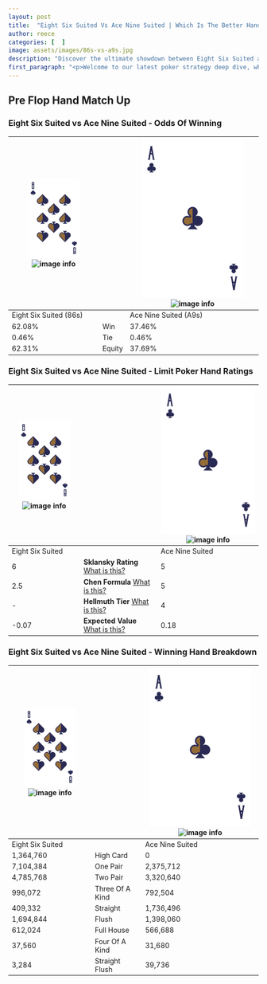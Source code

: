 ```yaml
---
layout: post
title:  "Eight Six Suited Vs Ace Nine Suited | Which Is The Better Hand In Poker? A Complete Guide"
author: reece
categories: [  ]
image: assets/images/86s-vs-a9s.jpg
description: "Discover the ultimate showdown between Eight Six Suited and Ace Nine Suited in poker! Uncover the odds, strategies, and scenarios where one hand triumphs over the other. Get ready to up your poker game with this thrilling analysis."
first_paragraph: "<p>Welcome to our latest poker strategy deep dive, where we're pitting two distinct hands against each other in a high-stakes showdown: Eight Six Suited vs Ace Nine Suited.</p><p>In the dynamic world of poker, every decision counts, and knowing which hand holds the upper hand is key to your success at the table.</p><p>In this article, we'll dissect these two hands, explore the scenarios where one dominates the other, and equip you with the knowledge to make strategic choices that can tip the odds in your favor.</p><p>Get ready to unravel the intriguing dynamics of these poker hands and elevate your game to new heights.</p>"
---
```




[comment]: # (sp0)

## Pre Flop Hand Match Up

<div class="table hand-ratings" markdown="1"> 



### Eight Six Suited vs Ace Nine Suited - Odds Of Winning


    
| ![image info](assets/images/hand1/8.png) ![image info](assets/images/hand1/6s.png) |  | ![image info](assets/images/hand2/A.png) ![image info](assets/images/hand2/9s.png) |
| -------- | -------- | -------- |
| Eight Six Suited (86s) |  | Ace Nine Suited (A9s) |
| 62.08% | Win | 37.46% |
| 0.46% | Tie | 0.46% |
| 62.31% | Equity | 37.69% |




[comment]: # (sp1)



### Eight Six Suited vs Ace Nine Suited - Limit Poker Hand Ratings


    
| ![image info](assets/images/hand1/8.png) ![image info](assets/images/hand1/6s.png) |  | ![image info](assets/images/hand2/A.png) ![image info](assets/images/hand2/9s.png) |
| -------- | -------- | -------- |
| Eight Six Suited |  | Ace Nine Suited |
| 6 | **Sklansky Rating** [What is this?](/sklansky-rating-explained) | 5 |
| 2.5 | **Chen Formula** [What is this?](/chen-formula-explained) | 5 |
| - | **Hellmuth Tier** [What is this?](/Hellmuth-tier-explained) | 4 |
| -0.07 | **Expected Value** [What is this?](/expected-value-explained) | 0.18 |




[comment]: # (sp2)



### Eight Six Suited vs Ace Nine Suited - Winning Hand Breakdown


    
| ![image info](assets/images/hand1/8.png) ![image info](assets/images/hand1/6s.png) |  | ![image info](assets/images/hand2/A.png) ![image info](assets/images/hand2/9s.png) |
| -------- | -------- | -------- |
| Eight Six Suited |  | Ace Nine Suited |
| 1,364,760 | High Card | 0 |
| 7,104,384 | One Pair | 2,375,712 |
| 4,785,768 | Two Pair | 3,320,640 |
| 996,072 | Three Of A Kind | 792,504 |
| 409,332 | Straight | 1,736,496 |
| 1,694,844 | Flush | 1,398,060 |
| 612,024 | Full House | 566,688 |
| 37,560 | Four Of A Kind | 31,680 |
| 3,284 | Straight Flush | 39,736 |




[comment]: # (sp3)



</div>

[comment]: # (sp4)



[comment]: # (sp5)


